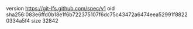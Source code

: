 version https://git-lfs.github.com/spec/v1
oid sha256:083e6ffd0b18e1f6b722375107f6dc75c43472a6474eea52991f88220334a5f4
size 32842
